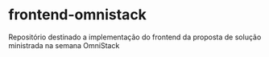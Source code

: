 # frontend-omnistack
Repositório destinado a implementação do frontend da proposta de solução ministrada na semana OmniStack
